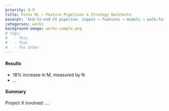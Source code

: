 ```yaml
---
priority: 0.9
title: Forex ML — Feature Pipelines & Strategy Backtests
excerpt: 'End-to-end FX pipeline: ingest → features → models → walk-forward backtests.'
categories: works
background-image: works-sample.png
# tags:
#   - This
#   - That
#   - The other
---
```


#### Results

- 18% increase in M, measured by N
- ...

#### Summary

Project X involved ....

